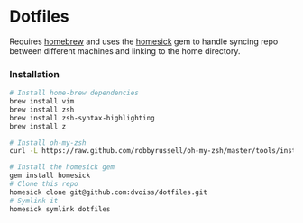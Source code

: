 # Dotfiles

Requires [homebrew](https://github.com/Homebrew/homebrew) and uses the [homesick](https://github.com/technicalpickles/homesick) gem to handle syncing repo between different machines and linking to the home directory.

### Installation

```sh
# Install home-brew dependencies
brew install vim
brew install zsh
brew install zsh-syntax-highlighting
brew install z

# Install oh-my-zsh
curl -L https://raw.github.com/robbyrussell/oh-my-zsh/master/tools/install.sh | sh
```

```sh
# Install the homesick gem
gem install homesick
# Clone this repo
homesick clone git@github.com:dvoiss/dotfiles.git
# Symlink it
homesick symlink dotfiles
```
